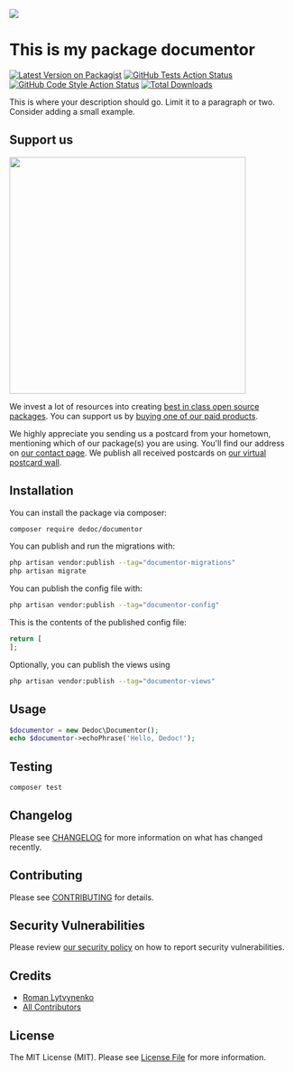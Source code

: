 
[<img src="https://github-ads.s3.eu-central-1.amazonaws.com/support-ukraine.svg?t=1" />](https://supportukrainenow.org)

# This is my package documentor

[![Latest Version on Packagist](https://img.shields.io/packagist/v/dedoc/documentor.svg?style=flat-square)](https://packagist.org/packages/dedoc/documentor)
[![GitHub Tests Action Status](https://img.shields.io/github/workflow/status/dedoc/documentor/run-tests?label=tests)](https://github.com/dedoc/documentor/actions?query=workflow%3Arun-tests+branch%3Amain)
[![GitHub Code Style Action Status](https://img.shields.io/github/workflow/status/dedoc/documentor/Fix%20PHP%20code%20style%20issues?label=code%20style)](https://github.com/dedoc/documentor/actions?query=workflow%3A"Fix+PHP+code+style+issues"+branch%3Amain)
[![Total Downloads](https://img.shields.io/packagist/dt/dedoc/documentor.svg?style=flat-square)](https://packagist.org/packages/dedoc/documentor)

This is where your description should go. Limit it to a paragraph or two. Consider adding a small example.

## Support us

[<img src="https://github-ads.s3.eu-central-1.amazonaws.com/documentor.jpg?t=1" width="419px" />](https://spatie.be/github-ad-click/documentor)

We invest a lot of resources into creating [best in class open source packages](https://spatie.be/open-source). You can support us by [buying one of our paid products](https://spatie.be/open-source/support-us).

We highly appreciate you sending us a postcard from your hometown, mentioning which of our package(s) you are using. You'll find our address on [our contact page](https://spatie.be/about-us). We publish all received postcards on [our virtual postcard wall](https://spatie.be/open-source/postcards).

## Installation

You can install the package via composer:

```bash
composer require dedoc/documentor
```

You can publish and run the migrations with:

```bash
php artisan vendor:publish --tag="documentor-migrations"
php artisan migrate
```

You can publish the config file with:

```bash
php artisan vendor:publish --tag="documentor-config"
```

This is the contents of the published config file:

```php
return [
];
```

Optionally, you can publish the views using

```bash
php artisan vendor:publish --tag="documentor-views"
```

## Usage

```php
$documentor = new Dedoc\Documentor();
echo $documentor->echoPhrase('Hello, Dedoc!');
```

## Testing

```bash
composer test
```

## Changelog

Please see [CHANGELOG](CHANGELOG.md) for more information on what has changed recently.

## Contributing

Please see [CONTRIBUTING](https://github.com/roman/.github/blob/main/CONTRIBUTING.md) for details.

## Security Vulnerabilities

Please review [our security policy](../../security/policy) on how to report security vulnerabilities.

## Credits

- [Roman Lytvynenko](https://github.com/roman)
- [All Contributors](../../contributors)

## License

The MIT License (MIT). Please see [License File](LICENSE.md) for more information.
